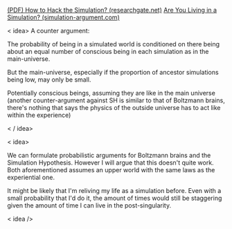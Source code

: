 [(PDF) How to Hack the Simulation? (researchgate.net)](https://www.researchgate.net/publication/364811408_How_to_Hack_the_Simulation)
[Are You Living in a Simulation? (simulation-argument.com)](https://www.simulation-argument.com/simulation)



< idea>
A counter argument:

The probability of being in a simulated world is conditioned on there being about an equal number of conscious being in each simulation as in the main-universe. 

But the main-universe, especially if the proportion of ancestor simulations being low, may only be small.

Potentially conscious beings, assuming they are like in the main universe (another counter-argument against SH is similar to that of Boltzmann brains, there's nothing that says the physics of the outside universe has to act like within the experience) 

< / idea>


< idea>

We can formulate probabilistic arguments for Boltzmann brains and the Simulation Hypothesis. However I will argue that this doesn't quite work. Both aforementioned assumes an upper world with the same laws as the experiential one. 

It might be likely that I'm reliving my life as a simulation before. Even with a small probability that I'd do it, the amount of times would still be staggering given the amount of time I can live in the post-singularity.  

< idea />



